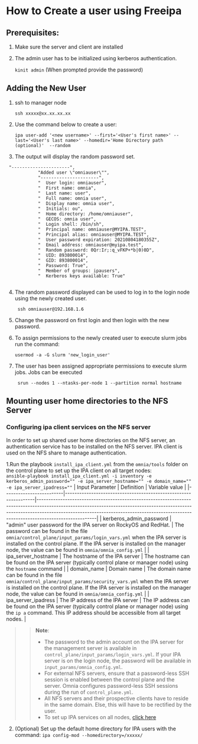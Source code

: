# How to Create a user using Freeipa

## Prerequisites:
1. Make sure the server and client are installed
2. The admin user has to be initialized using kerberos authentication.

   `kinit admin` (When prompted provide the password)
   

## Adding the New User
1. ssh to manager node

	`ssh xxxxx@xx.xx.xx.xx`

2. Use the command below to create a user:

	`ipa user-add '<new username>' --first='<User's first name>'
    --last='<User's last name>' --homedir='Home Directory path (optional)' 
    --random`

3. The output will display the random password set. 
```
 "----------------------",
            "Added user \"omniauser\"",
            "----------------------",
            "  User login: omniauser",
            "  First name: omnia",
            "  Last name: user",
            "  Full name: omnia user",
            "  Display name: omnia user",
            "  Initials: ou",
            "  Home directory: /home/omniauser",
            "  GECOS: omnia user",
            "  Login shell: /bin/sh",
            "  Principal name: omniauser@MYIPA.TEST",
            "  Principal alias: omniauser@MYIPA.TEST",
            "  User password expiration: 20210804180355Z",
            "  Email address: omniauser@myipa.test",
            "  Random password: 0Qr:Ir;:q_vFKP+*b|0)0D",
            "  UID: 893800014",
            "  GID: 893800014",
            "  Password: True",
            "  Member of groups: ipausers",
            "  Kerberos keys available: True"			
			
```
			
4. The random password displayed can be used to log in to the login node using the newly created user.

	` ssh omniauser@192.168.1.6`

5. Change the password on first login and then login with the new password.

6. To assign permissions to the newly created user to execute slurm jobs run the command:

   `usermod -a -G slurm 'new_login_user'`
7. The user has been assigned appropriate permissions to execute slurm jobs. Jobs can be executed

	` srun --nodes 1 --ntasks-per-node 1 --partition normal hostname`

## Mounting user home directories to the NFS Server
### Configuring ipa client services on the NFS server
In order to set up shared user home directories on the NFS server, an authentication service has to be installed on the NFS server. IPA client is used on the NFS share to manage authentication.

1.Run the playbook `install_ipa_client.yml` from the `omnia/tools` folder on the control plane to set up the IPA client on all target nodes: <br>
`ansible-playbook install_ipa_client.yml -i inventory -e kerberos_admin_password="" -e ipa_server_hostname="" -e domain_name="" -e ipa_server_ipadress=""`
| Input Parameter         | Definition                                                      | Variable value                                                                                                                                                                                                                                                    |
|-------------------------|-----------------------------------------------------------------|-------------------------------------------------------------------------------------------------------------------------------------------------------------------------------------------------------------------------------------------------------------------|
| kerberos_admin_password | "admin" user password for the IPA server on RockyOS and RedHat. | The password can be found in the file   `omnia/control_plane/input_params/login_vars.yml` when the IPA server is   installed on the control plane. If the IPA server is installed on the manager   node, the value can be found in `omnia/omnia_config.yml`       |
| ipa_server_hostname     | The hostname of the IPA server                                  | The hostname can be found on the IPA server (typically control plane or   manager node) using the `hostname` command                                                                                                                                              |
| domain_name             | Domain name                                                     | The domain name can be found in the file   `omnia/control_plane/input_params/security_vars.yml` when the IPA server is   installed on the control plane. If the IPA server is installed on the manager   node, the value can be found in `omnia/omnia_config.yml` |
| ipa_server_ipadress     | The IP address of the IPA server                                | The IP address can be found on the IPA server (typically control plane or   manager node) using the `ip a` command. This IP address should be accessible   from all target nodes.                                                                                 |

>> **Note**:
>> * The password to the admin account on the IPA server for the management server is available in `control_plane/input_params/login_vars.yml`. If your IPA server is on the login node, the password will be available in `input_params/omnia_config.yml`.
>> * For external NFS servers, ensure that a password-less SSH session is enabled between the control plane and the server. Omnia configures password-less SSH sessions during the run of `control_plane.yml`.
>> * All NFS servers and their prospective clients have to reside in the same domain. Else, this will have to be rectified by the user.
>> * To set up IPA services on all nodes, [click here](../Installation_Guides/ENABLING_OMNIA_FEATURES.md#setting-up-a-centralized-ipa-authentication-service)
2. (Optional) Set up the default home directory for IPA users with the command: `ipa config-mod --homedirectory=/xxxxx/`